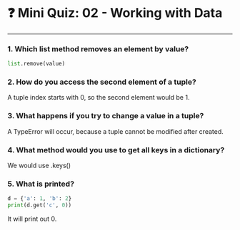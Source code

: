 # ❓ Mini Quiz: 02 - Working with Data

---

### 1. Which list method removes an element by value?

``` python
list.remove(value)
```

### 2. How do you access the second element of a tuple?

A tuple index starts with 0, so the second element would be 1.

### 3. What happens if you try to change a value in a tuple?

A TypeError will occur, because a tuple cannot be modified after created.

### 4. What method would you use to get all keys in a dictionary?

We would use .keys()

### 5. What is printed?

```python
d = {'a': 1, 'b': 2}
print(d.get('c', 0))
```

It will print out 0.